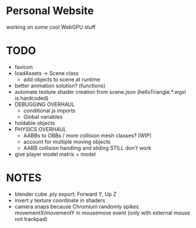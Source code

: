 # Personal Website

working on some cool WebGPU stuff

# TODO
- favicon
- loadAssets -> Scene class
    - add objects to scene at runtime
- better animation solution? (functions)
- automate testure shader creation from scene.json (helloTriangle.\*.wgsl is hardcoded)
- DEBUGGING OVERHAUL
    - conditional js imports
    - Global variables
- holdable objects
- PHYSICS OVERHAUL
    - AABBs to OBBs / more collision mesh classes? (WIP)
    - account for multiple moving objects
    - AABB collision handling and sliding STILL don't work
- give player model matrix + model

# NOTES
- blender cube .ply export: Forward Y, Up Z
- invert y texture coordinate in shaders
- camera snaps because Chromium randomly spikes movementX/movementY in mousemove event (only with external mouse not trackpad)